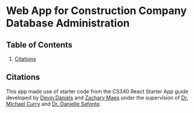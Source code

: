 # Web App for Construction Company Database Administration

## Table of Contents
1. [Citations](#Citations)

## Citations

This app made use of starter code from the CS340 React Starter App guide developed by [Devin Daniels](https://github.com/devingdaniels) and [Zachary Maes](https://github.com/zacmaes) under the supervision of [Dr. Michael Curry](mailto:michael.curry@oregonstate.edu) and [Dr. Danielle Safonte](mailto:danielle.safonte@oregonstate.edu).

